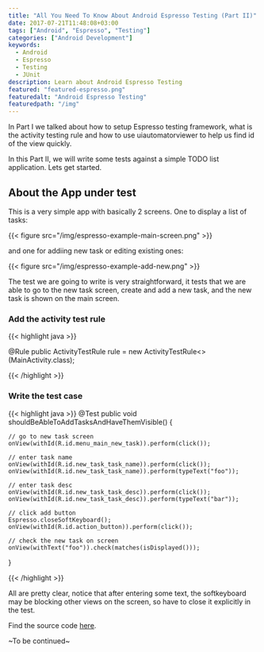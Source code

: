 ```yaml
---
title: "All You Need To Know About Android Espresso Testing (Part II)"
date: 2017-07-21T11:48:08+03:00
tags: ["Android", "Espresso", "Testing"]
categories: ["Android Development"]
keywords:
  - Android
  - Espresso
  - Testing
  - JUnit
description: Learn about Android Espresso Testing
featured: "featured-espresso.png"
featuredalt: "Android Espresso Testing"
featuredpath: "/img"
---
```


In Part I we talked about how to setup Espresso testing framework, what is the activity testing rule and how to use uiautomatorviewer to help us find id of the view quickly.

In this Part II, we will write some tests against a simple TODO list application. Lets get started.

## About the App under test

This is a very simple app with basically 2 screens. One to display a list of tasks:

{{< figure src="/img/espresso-example-main-screen.png" >}}


and one for addiing new task or editing existing ones:

{{< figure src="/img/espresso-example-add-new.png" >}}

The test we are going to write is very straightforward, it tests that we are able to go to the new task screen, create and add a new task, and the new task is shown on the main screen.

### Add the activity test rule

{{< highlight java >}}

@Rule
public ActivityTestRule<MainActivity> rule = new ActivityTestRule<>(MainActivity.class);

{{< /highlight >}}

### Write the test case

{{< highlight java >}}
@Test
public void shouldBeAbleToAddTasksAndHaveThemVisible() {

    // go to new task screen
    onView(withId(R.id.menu_main_new_task)).perform(click());

    // enter task name
    onView(withId(R.id.new_task_task_name)).perform(click());
    onView(withId(R.id.new_task_task_name)).perform(typeText("foo"));

    // enter task desc
    onView(withId(R.id.new_task_task_desc)).perform(click());
    onView(withId(R.id.new_task_task_desc)).perform(typeText("bar"));

    // click add button
    Espresso.closeSoftKeyboard();
    onView(withId(R.id.action_button)).perform(click());

    // check the new task on screen
    onView(withText("foo")).check(matches(isDisplayed()));
}

{{< /highlight >}}

All are pretty clear, notice that after entering some text, the softkeyboard may be blocking other views on the screen, so have to close it explicitly in the test.

Find the source code [here](https://github.com/lvguowei/EspressoExample/tree/f23df5c4f6bb783797f42cbcaca274cec45407c1).

~To be continued~

